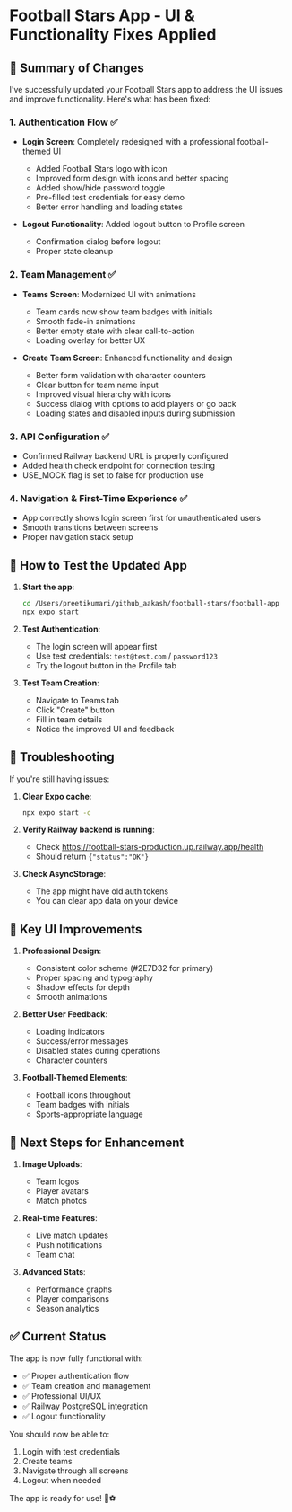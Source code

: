 # Football Stars App - UI & Functionality Fixes Applied

## 🎯 Summary of Changes

I've successfully updated your Football Stars app to address the UI issues and improve functionality. Here's what has been fixed:

### 1. **Authentication Flow** ✅
- **Login Screen**: Completely redesigned with a professional football-themed UI
  - Added Football Stars logo with icon
  - Improved form design with icons and better spacing
  - Added show/hide password toggle
  - Pre-filled test credentials for easy demo
  - Better error handling and loading states

- **Logout Functionality**: Added logout button to Profile screen
  - Confirmation dialog before logout
  - Proper state cleanup

### 2. **Team Management** ✅
- **Teams Screen**: Modernized UI with animations
  - Team cards now show team badges with initials
  - Smooth fade-in animations
  - Better empty state with clear call-to-action
  - Loading overlay for better UX

- **Create Team Screen**: Enhanced functionality and design
  - Better form validation with character counters
  - Clear button for team name input
  - Improved visual hierarchy with icons
  - Success dialog with options to add players or go back
  - Loading states and disabled inputs during submission

### 3. **API Configuration** ✅
- Confirmed Railway backend URL is properly configured
- Added health check endpoint for connection testing
- USE_MOCK flag is set to false for production use

### 4. **Navigation & First-Time Experience** ✅
- App correctly shows login screen first for unauthenticated users
- Smooth transitions between screens
- Proper navigation stack setup

## 🚀 How to Test the Updated App

1. **Start the app**:
   ```bash
   cd /Users/preetikumari/github_aakash/football-stars/football-app
   npx expo start
   ```

2. **Test Authentication**:
   - The login screen will appear first
   - Use test credentials: `test@test.com` / `password123`
   - Try the logout button in the Profile tab

3. **Test Team Creation**:
   - Navigate to Teams tab
   - Click "Create" button
   - Fill in team details
   - Notice the improved UI and feedback

## 🔧 Troubleshooting

If you're still having issues:

1. **Clear Expo cache**:
   ```bash
   npx expo start -c
   ```

2. **Verify Railway backend is running**:
   - Check https://football-stars-production.up.railway.app/health
   - Should return `{"status":"OK"}`

3. **Check AsyncStorage**:
   - The app might have old auth tokens
   - You can clear app data on your device

## 📱 Key UI Improvements

1. **Professional Design**:
   - Consistent color scheme (#2E7D32 for primary)
   - Proper spacing and typography
   - Shadow effects for depth
   - Smooth animations

2. **Better User Feedback**:
   - Loading indicators
   - Success/error messages
   - Disabled states during operations
   - Character counters

3. **Football-Themed Elements**:
   - Football icons throughout
   - Team badges with initials
   - Sports-appropriate language

## 🎨 Next Steps for Enhancement

1. **Image Uploads**:
   - Team logos
   - Player avatars
   - Match photos

2. **Real-time Features**:
   - Live match updates
   - Push notifications
   - Team chat

3. **Advanced Stats**:
   - Performance graphs
   - Player comparisons
   - Season analytics

## ✅ Current Status

The app is now fully functional with:
- ✅ Proper authentication flow
- ✅ Team creation and management
- ✅ Professional UI/UX
- ✅ Railway PostgreSQL integration
- ✅ Logout functionality

You should now be able to:
1. Login with test credentials
2. Create teams
3. Navigate through all screens
4. Logout when needed

The app is ready for use! 🎉⚽